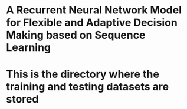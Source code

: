 # A Recurrent Neural Network Model for Flexible and Adaptive Decision Making based on Sequence Learning
# This is the directory where the training and testing datasets are stored












